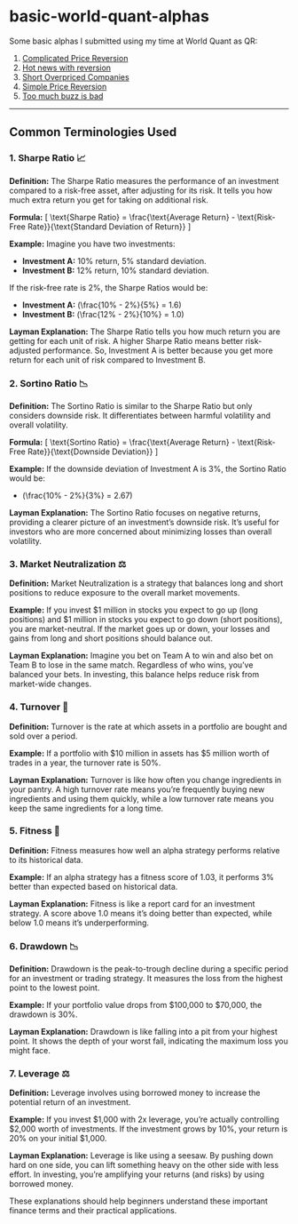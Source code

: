 # basic-world-quant-alphas

Some basic alphas I submitted using my time at World Quant as QR:

1. [Complicated Price Reversion](https://github.com/aditya-saxena-7/basic-world-quant-alphas/blob/main/Complicated%20Price%20Reversion.md)
2. [Hot news with reversion](https://github.com/aditya-saxena-7/basic-world-quant-alphas/blob/main/Hot%20news%20with%20reversion.md)
3. [Short Overpriced Companies](https://github.com/aditya-saxena-7/basic-world-quant-alphas/blob/main/Short%20Overpriced%20Companies.md)
4. [Simple Price Reversion](https://github.com/aditya-saxena-7/basic-world-quant-alphas/blob/main/Simple%20Price%20Reversion.md)
5. [Too much buzz is bad](https://github.com/aditya-saxena-7/basic-world-quant-alphas/blob/main/Too%20much%20buzz%20is%20bad.md)

-----
## **Common Terminologies Used**

### 1. Sharpe Ratio 📈

**Definition:**
The Sharpe Ratio measures the performance of an investment compared to a risk-free asset, after adjusting for its risk. It tells you how much extra return you get for taking on additional risk.

**Formula:**
\[ \text{Sharpe Ratio} = \frac{\text{Average Return} - \text{Risk-Free Rate}}{\text{Standard Deviation of Return}} \]

**Example:**
Imagine you have two investments:
- **Investment A:** 10% return, 5% standard deviation.
- **Investment B:** 12% return, 10% standard deviation.

If the risk-free rate is 2%, the Sharpe Ratios would be:
- **Investment A:** \(\frac{10\% - 2\%}{5\%} = 1.6\)
- **Investment B:** \(\frac{12\% - 2\%}{10\%} = 1.0\)

**Layman Explanation:**
The Sharpe Ratio tells you how much return you are getting for each unit of risk. A higher Sharpe Ratio means better risk-adjusted performance. So, Investment A is better because you get more return for each unit of risk compared to Investment B.

### 2. Sortino Ratio 📉

**Definition:**
The Sortino Ratio is similar to the Sharpe Ratio but only considers downside risk. It differentiates between harmful volatility and overall volatility.

**Formula:**
\[ \text{Sortino Ratio} = \frac{\text{Average Return} - \text{Risk-Free Rate}}{\text{Downside Deviation}} \]

**Example:**
If the downside deviation of Investment A is 3%, the Sortino Ratio would be:
- \(\frac{10\% - 2\%}{3\%} = 2.67\)

**Layman Explanation:**
The Sortino Ratio focuses on negative returns, providing a clearer picture of an investment’s downside risk. It’s useful for investors who are more concerned about minimizing losses than overall volatility.

### 3. Market Neutralization ⚖️

**Definition:**
Market Neutralization is a strategy that balances long and short positions to reduce exposure to the overall market movements.

**Example:**
If you invest $1 million in stocks you expect to go up (long positions) and $1 million in stocks you expect to go down (short positions), you are market-neutral. If the market goes up or down, your losses and gains from long and short positions should balance out.

**Layman Explanation:**
Imagine you bet on Team A to win and also bet on Team B to lose in the same match. Regardless of who wins, you’ve balanced your bets. In investing, this balance helps reduce risk from market-wide changes.

### 4. Turnover 🔄

**Definition:**
Turnover is the rate at which assets in a portfolio are bought and sold over a period.

**Example:**
If a portfolio with $10 million in assets has $5 million worth of trades in a year, the turnover rate is 50%.

**Layman Explanation:**
Turnover is like how often you change ingredients in your pantry. A high turnover rate means you’re frequently buying new ingredients and using them quickly, while a low turnover rate means you keep the same ingredients for a long time.

### 5. Fitness 💪

**Definition:**
Fitness measures how well an alpha strategy performs relative to its historical data.

**Example:**
If an alpha strategy has a fitness score of 1.03, it performs 3% better than expected based on historical data.

**Layman Explanation:**
Fitness is like a report card for an investment strategy. A score above 1.0 means it’s doing better than expected, while below 1.0 means it’s underperforming.

### 6. Drawdown 📉

**Definition:**
Drawdown is the peak-to-trough decline during a specific period for an investment or trading strategy. It measures the loss from the highest point to the lowest point.

**Example:**
If your portfolio value drops from $100,000 to $70,000, the drawdown is 30%.

**Layman Explanation:**
Drawdown is like falling into a pit from your highest point. It shows the depth of your worst fall, indicating the maximum loss you might face.

### 7. Leverage ⚖️

**Definition:**
Leverage involves using borrowed money to increase the potential return of an investment.

**Example:**
If you invest $1,000 with 2x leverage, you’re actually controlling $2,000 worth of investments. If the investment grows by 10%, your return is 20% on your initial $1,000.

**Layman Explanation:**
Leverage is like using a seesaw. By pushing down hard on one side, you can lift something heavy on the other side with less effort. In investing, you’re amplifying your returns (and risks) by using borrowed money.

These explanations should help beginners understand these important finance terms and their practical applications.
